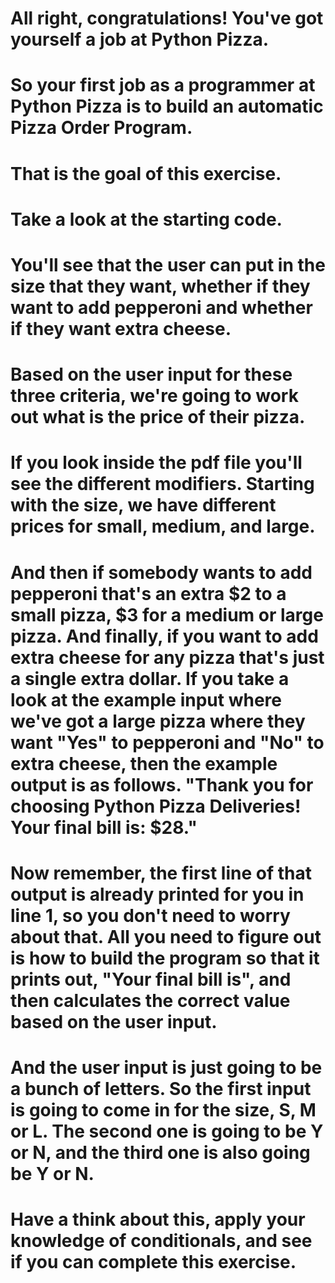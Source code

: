 # All right, congratulations! You've got yourself a job at Python Pizza.
# So your first job as a programmer at Python Pizza is to build an automatic Pizza Order Program.
# That is the goal of this exercise.
# Take a look at the starting code.
# You'll see that the user can put in the size that they want, whether if they want to add pepperoni and whether if they want extra cheese.
# Based on the user input for these three criteria, we're going to work out what is the price of their pizza.
# If you look inside the pdf file you'll see the different modifiers. Starting with the size, we have different prices for small, medium, and large.
# And then if somebody wants to add pepperoni that's an extra $2 to a small pizza, $3 for a medium or large pizza. And finally, if you want to add extra cheese for any pizza that's just a single extra dollar. If you take a look at the example input where we've got a large pizza where they want "Yes" to pepperoni and "No" to extra cheese, then the example output is as follows. "Thank you for choosing Python Pizza Deliveries! Your final bill is: $28."
# Now remember, the first line of that output is already printed for you in line 1, so you don't need to worry about that. All you need to figure out is how to build the program so that it prints out, "Your final bill is", and then calculates the correct value based on the user input.
# And the user input is just going to be a bunch of letters. So the first input is going to come in for the size, S, M or L. The second one is going to be Y or N, and the third one is also going be Y or N.
# Have a think about this, apply your knowledge of conditionals, and see if you can complete this exercise.